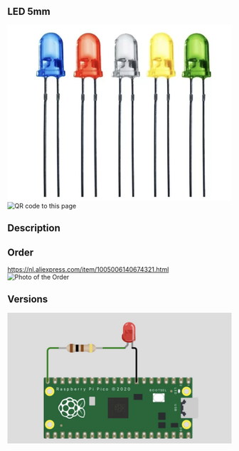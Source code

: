 ## LED 5mm

<img src="LED_Photo.jpg" alt="Photo of the component">
<img src="LED_QR_code.jpg" alt="QR code to this page" width="80" height="80">

## Description

## Order
<a href="https://nl.aliexpress.com/item/1005006140674321.html">https://nl.aliexpress.com/item/1005006140674321.html</a>
<img src="LED_Order.jpg" alt="Photo of the Order">

##  Versions

<img src="LED_Wiring.jpg" alt="Wiring" >

